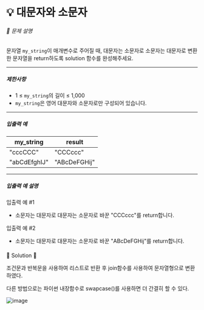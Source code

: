 # 💡 대문자와 소문자

###### 📃 문제 설명

문자열 `my_string`이 매개변수로 주어질 때, 대문자는 소문자로 소문자는 대문자로 변환한 문자열을 return하도록 solution 함수를 완성해주세요.

---

##### 제한사항

- 1 ≤ `my_string`의 길이 ≤ 1,000
- `my_string`은 영어 대문자와 소문자로만 구성되어 있습니다.

---

##### 입출력 예

| my_string    | result       |
| ------------ | ------------ |
| "cccCCC"     | "CCCccc"     |
| "abCdEfghIJ" | "ABcDeFGHij" |

---

##### 입출력 예 설명

입출력 예 #1

- 소문자는 대문자로 대문자는 소문자로 바꾼 "CCCccc"를 return합니다.

입출력 예 #2

- 소문자는 대문자로 대문자는 소문자로 바꾼 "ABcDeFGHij"를 return합니다.

#### 

🔑 Solution 🔑

조건문과 반복문을 사용하여 리스트로 반환 후 join함수를 사용하여 문자열형으로 변환하였다.

다른 방법으로는 파이썬 내장함수로 swapcase()를 사용하면 더 간결히 할 수 있다.

![image](https://user-images.githubusercontent.com/116260619/215961015-553515ec-4657-4a52-aa88-dd52aa553682.png)

